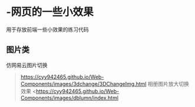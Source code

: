 # -网页的一些小效果
用于存放前端一些小效果的练习代码
## 图片类
仿网易云图片切换
> <https://cyy942465.github.io/Web-Components/images/3dchange/3DChangeImg.html>
相册图片放大切换效果
> <<https://cyy942465.github.io/Web-Components/images/dblumn/index.html>
